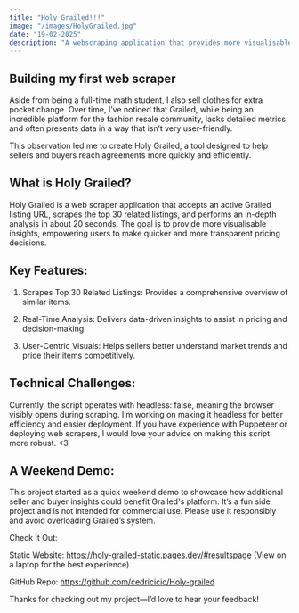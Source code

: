 ```yaml
---
title: "Holy Grailed!!!"
image: "/images/HolyGrailed.jpg"
date: "19-02-2025"
description: "A webscraping application that provides more visualisable insights."
---
```


## Building my first web scraper

Aside from being a full-time math student, I also sell clothes for extra pocket change. Over time, I’ve noticed that Grailed, while being an incredible platform for the fashion resale community, lacks detailed metrics and often presents data in a way that isn’t very user-friendly.


This observation led me to create Holy Grailed, a tool designed to help sellers and buyers reach agreements more quickly and efficiently.


## What is Holy Grailed?


Holy Grailed is a web scraper application that accepts an active Grailed listing URL, scrapes the top 30 related listings, and performs an in-depth analysis in about 20 seconds. The goal is to provide more visualisable insights, empowering users to make quicker and more transparent pricing decisions.


## Key Features:


1. Scrapes Top 30 Related Listings: Provides a comprehensive overview of similar items.


2. Real-Time Analysis: Delivers data-driven insights to assist in pricing and decision-making.


3. User-Centric Visuals: Helps sellers better understand market trends and price their items competitively.


## Technical Challenges:


Currently, the script operates with headless: false, meaning the browser visibly opens during scraping. I’m working on making it headless for better efficiency and easier deployment. If you have experience with Puppeteer or deploying web scrapers, I would love your advice on making this script more robust. <3


## A Weekend Demo:


This project started as a quick weekend demo to showcase how additional seller and buyer insights could benefit Grailed's platform. It’s a fun side project and is not intended for commercial use. Please use it responsibly and avoid overloading Grailed’s system.


Check It Out:


Static Website: https://holy-grailed-static.pages.dev/#resultspage (View on a laptop for the best experience)


GitHub Repo: https://github.com/cedricicic/Holy-grailed

Thanks for checking out my project—I’d love to hear your feedback!





